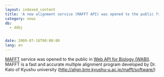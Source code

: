 ```yaml
---
layout: indexed_content
title: 'A new alignment service (MAFFT API) was opened to the public from WABI '
category: news
db:
  - ddbj


date: 2009-07-16T00:00:00
lang: en
---
```


<a href="http://xml.ddbj.nig.ac.jp/wabi/Method?mode=methodList&amp;lang=en&amp;serviceName=Mafft" target="new">MAFFT</a> service was opened to the public in <a href="http://xml.ddbj.nig.ac.jp/index.html" target="new">Web API for Biology (WABI)</a>. MAFFT is a fast and accurate multiple alignment program developed by Dr.<br>Kato of Kyushu university (<a href="http://align.bmr.kyushu-u.ac.jp/mafft/software/" target="new">http://align.bmr.kyushu-u.ac.jp/mafft/software/</a>)
